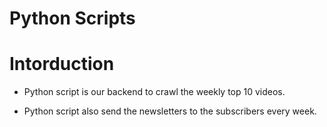 # Python Scripts

# Intorduction

- Python script is our backend to crawl the weekly top 10 videos.

- Python script also send the newsletters to the subscribers every week.

